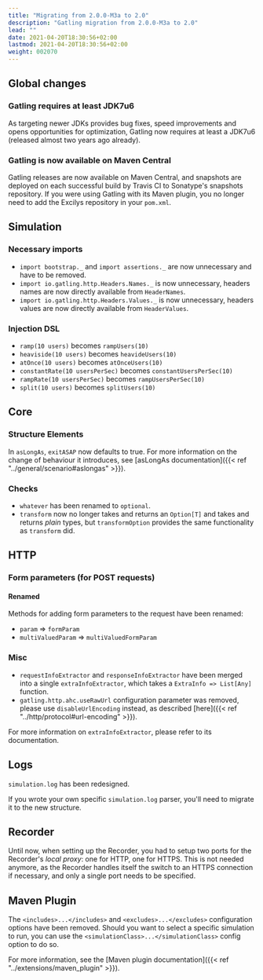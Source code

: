 ```yaml
---
title: "Migrating from 2.0.0-M3a to 2.0"
description: "Gatling migration from 2.0.0-M3a to 2.0"
lead: ""
date: 2021-04-20T18:30:56+02:00
lastmod: 2021-04-20T18:30:56+02:00
weight: 002070
---
```


## Global changes

### Gatling requires at least JDK7u6

As targeting newer JDKs provides bug fixes, speed improvements and opens opportunities for optimization,
Gatling now requires at least a JDK7u6 (released almost two years ago already).

### Gatling is now available on Maven Central

Gatling releases are now available on Maven Central, and snapshots are deployed on each successful build by Travis CI to Sonatype's snapshots repository.
If you were using Gatling with its Maven plugin, you no longer need to add the Excilys repository in your `pom.xml`.

## Simulation

### Necessary imports

* `import bootstrap._` and `import assertions._` are now unnecessary and have to be removed.
* `import io.gatling.http.Headers.Names._` is now unnecessary, headers names are now directly available from `HeaderNames`.
* `import io.gatling.http.Headers.Values._` is now unnecessary, headers values are now directly available from `HeaderValues`.

### Injection DSL

* `ramp(10 users)` becomes `rampUsers(10)`
* `heaviside(10 users)` becomes `heavideUsers(10)`
* `atOnce(10 users)` becomes `atOnceUsers(10)`
* `constantRate(10 usersPerSec)` becomes `constantUsersPerSec(10)`
* `rampRate(10 usersPerSec)` becomes `rampUsersPerSec(10)`
* `split(10 users)` becomes `splitUsers(10)`

## Core

### Structure Elements

In `asLongAs`, `exitASAP` now defaults to true. For more information on the change of behaviour it introduces, see [asLongAs documentation]({{< ref "../general/scenario#aslongas" >}}).

### Checks

* `whatever` has been renamed to `optional`.
* `transform` now no longer takes and returns an `Option[T]` and takes and returns *plain* types, but `transformOption` provides the same functionality as `transform` did.

## HTTP

### Form parameters (for POST requests)

#### Renamed
Methods for adding form parameters to the request have been renamed:

* `param` => `formParam`
* `multiValuedParam` => `multiValuedFormParam`

### Misc

* `requestInfoExtractor` and `responseInfoExtractor` have been merged into a single `extraInfoExtractor`, which takes a `ExtraInfo => List[Any]` function.
* `gatling.http.ahc.useRawUrl` configuration parameter was removed, please use `disableUrlEncoding` instead, as described [here]({{< ref "../http/protocol#url-encoding" >}}).

For more information on `extraInfoExtractor`, please refer to its documentation.

## Logs

`simulation.log` has been redesigned.

If you wrote your own specific `simulation.log` parser, you'll need to migrate it to the new structure.

## Recorder

Until now, when setting up the Recorder, you had to setup two ports for the Recorder's *local proxy*: one for HTTP, one for HTTPS.
This is not needed anymore, as the Recorder handles itself the switch to an HTTPS connection if necessary, and only a single port needs to be specified.

## Maven Plugin

The `<includes>...</includes>` and `<excludes>...</excludes>` configuration options have been removed.
Should you want to select a specific simulation to run, you can use the `<simulationClass>...</simulationClass>` config option to do so.

For more information, see the [Maven plugin documentation]({{< ref "../extensions/maven_plugin" >}}).
